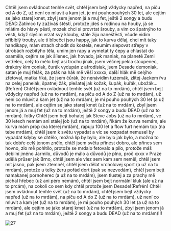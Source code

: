 Chtěl jsem ovládnout tenhle svět,
chtěl jsem bejt vždycky napřed,
na píču od A do Z,
už není co mluvit a kam jet,
je mi pouhopouhých 30 let,
ale cejtim se jako starej kmet,
zbyl jsem jenom já a muj fet,
ještě 2 songy a budu DEAD.Zatímco ty zažíváš štěstí, protože jdeš s rodinou na houby,
já se mlátim do hlavy pěstí, mozek chci si provrtat šrouby,
a vim co špatnýho to věstí, když slyšim vrzat svý klouby,
stále žiju naneštěstí, všude vidim přiblblý trouby,
ale ti blbečci jsou happy, jak to kurva dělaj,
chci mít taky handikapy, mám strach chodit do kostela,
neumim slepovat střepy v útrobách rozbitýho těla,
umim jen rapy a vymetat ty čepy a chlastat do osaměla,
cejtim se jak šílenec, jak hovado, jak maniak,
na planetě Zemi vetřelec, celý to mělo bejt asi trochu jinak,
jsem věčnej pekla stoupenec, drakéry kim coniak,
čurák vydupán z afrodisiak, jsem Desade demoniak,
satan je muj felák, za pták na hák mě věší xxxxx,
další hlák mě celýho zfetoval, matka říká, že jsem čůrák,
že nenávidím tuzemák, zlitej Jackem řvu na celej panelák,
špatnej žák, plešatej jak kožak, šupák, kuřák, ubožák...(Refrén)
Chtěl jsem ovládnout tenhle svět (už na to mrdám),
chtěl jsem bejt vždycky napřed (už na to mrdám),
na píču od A do Z (už na to mrdám),
už není co mluvit a kam jet (už na to mrdám),
je mi pouho pouhých 30 let (a už na to mrdám),
ale cejtim se jako starej kmet (už na to mrdám),
zbyl jsem jenom já a muj fet (už na to mrdám),
ještě 2 songy a budu DEAD (už na to mrdám).
fotky
Chtěl jsem bejt bohatej jak Steve Jobs (už na to mrdám),
ve 30 letech nemám ani stálej job (už na to mrdám),
říkám že kurva nemám, ale kurva mám prop (na kterej mrdám),
rapuju 100 let a flow furt nemám top (na tebe mrdám),
chtěl jsem k světu vypadat a víc se rozpadat nemusel by vypadat kdyby se chtělo,
možná líp by bylo, ale bylo jak bylo,
a možná to tak dobře celý jenom znělo,
chtěl jsem světu přínést dobro, ale přines sem hovno, zlo mě pohltilo, protože se mrdalo fetovalo a pilo,
protože máš debilní jméno Jarmilo,
důvodů je málo a důvodů je plno,
proč xxxx v Praze udělá průser jak Brno,
chtěl jsem ale vlez sem kam sem neměl,
chtěl jsem mít jasno, pak jsem ztemněl,
chtěl jsem dělat vrcholovej sport (a už na to mrdám),
protože u telky žeru pořád dort (pak se nezvedám),
chtěl jsem bejt namakanej pornoherec (a už na to mrdám),
jsem tlustej a za prachy mě píchal hřebec (už ani péro nemám),
chtěl jsem bejt normální kluk (ale už na to prcám),
na cokoli co sem kdy chtěl protože jsem Desade!(Refrén)
Chtěl jsem ovládnout tenhle svět (už na to mrdám),
chtěl jsem bejt vždycky napřed (už na to mrdám),
na píču od A do Z (už na to mrdám),
už není co mluvit a kam jet (už na to mrdám),
je mi pouho pouhých 30 let (a už na to mrdám),
ale cejtim se jako starej kmet (už na to mrdám),
zbyl jsem jenom já a muj fet (už na to mrdám),
ještě 2 songy a budu DEAD (už na to mrdám)!!!

![27](https://user-images.githubusercontent.com/90242762/212367235-6faaf6ca-908d-4983-aaf4-c137caf8cac9.png)
